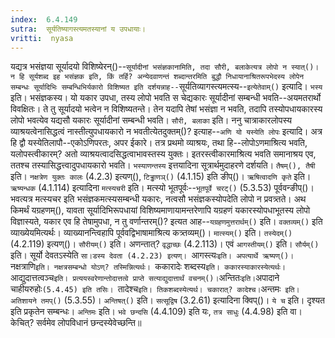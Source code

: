 ```yaml
---
index:  6.4.149
sutra:  सूर्यतिष्यागस्त्यमतस्यानां य उपधायाः।
vritti:  nyasa
---
```


यद्यत्र भसंज्ञया सूर्यादयो विशिष्येरन्()--`सूर्यादीनां भसंज्ञकानामिति, तदा सौरी, बलाकेत्यत्र लोपो न स्यात्()। न हि सूर्यशब्द इह भसंज्ञक इति, किं तर्हि? अन्येदवाणन्तं शब्दान्तरमिति बुद्धौ निधायानाश्रितरूपभेदस्य लोपेन सम्बन्धः सूर्यादिभिः सम्बन्धिभिर्यकारो विशिष्यत इति दर्शयन्नाह--`सूर्यतिव्यागस्त्यमत्स्य--`इत्येतेवाम्()` इत्यादि। `भस्य` इति। भसंज्ञकस्य। यो यकार उपधा, तस्य लोपो भवति स चेद्यकारः सूर्यादीनां सम्बन्धी भवति--अयमतरार्थो विवक्षितः। ते तु सूर्यादयो भत्वेन न विशिष्यतन्ते। तेन यदापि तेषां भसंज्ञा न भवति, तदापि तस्योपधायकारस्य लोपो भवत्येव यद्यसौ यकारः सूर्यादीनां सम्बन्धी भवति। `सौरी, बलाका` इति। ननु चात्राकारलोपस्य व्याश्रयत्वेनासिद्धत्वं नास्तीत्युपधायकारो न भवतीत्येतदुक्तम्()? इत्याह--`अणि यो यस्येति लोपः` इत्यादि। अत्र हि द्वौ यस्येतिलापौ--एकोऽणिपरतः, अपर ईकारे। तत्र प्रथमो व्याश्रयः, तथा हि--लोपोऽणमाश्रित्य भवति, यलोपस्त्वीकारम्? अतो व्याश्रयत्वादसिद्धत्वाभावस्तस्य युक्तः। इतरस्त्वीकारमाश्रित्य भवति समानाश्रय एव, ततश्च तस्यासिद्धत्त्वादुपधायकारो भवति। `भस्याणन्तस्य` इत्तयादिना सूत्रार्थमुदाहरणे दर्शयति। `तैषम्(), तैषी` इति। `नक्षत्रेण युक्तः कालः` (4.2.3) इत्यण्(), `टिड्ढाणञ्()` (4.1.15) इति ङीप्()। `ऋषित्वादणि कृते` इति। `ऋष्यन्धक` (4.1.114) इत्यादिना `मत्स्यचरी` इति। मत्स्यो भूतपूर्वः--`भूतपूर्वे चरट्()` (5.3.53) पूर्ववन्ङीप्()। भवत्यत्र मत्स्यचर इति भसंज्ञकमत्स्यसम्बन्धी यकारः, नत्वसौ भसंज्ञकस्योपदेति लोपो न प्रवत्र्तते। 
अथ किमर्थं यग्रहणम्(), यावता सूर्यादिभिरूपधायां विशिष्यमाणायामन्तरेणापि यग्रहणं यकारस्योपधाभूतस्य लोपो विज्ञास्यते, यकार एव हि तेषामुपधा, न तु वर्णान्तरम्()? इत्यत आह--`यग्रहणमुत्तरार्थम्()` इति। `वक्तव्यम्()` इति व्याख्येयमित्यर्थः। व्याख्यानन्त्विहापि पूर्ववद्विभाषामाश्रित्य कत्र्तव्यम्()। `मात्स्यम्()` इति। `तस्येदम्()` (4.2.119) इत्यण्()। 
`सौरीयम्()` इति। अणन्तात्? `वृद्धाच्छः` (4.2.113)। एवं `आगस्तीयम्()` इति। `सौर्यम्()` इति। सूर्यो देवतऽस्येति `सा।डस्य देवता (4.2.23) इत्यण्। `आगस्त्यः` इति। अपत्यार्थे ऋष्यण्()। `नक्षत्राणि` इति। नक्षत्रसम्बन्धो योऽण्? तस्मिन्नित्यर्थः। 
`ककारादेः शब्दस्य` इति। ककारस्याकारस्येत्यर्थः। `आद्युदात्तत्वञ्च` इति। प्रत्ययस्वरेणान्तोदात्तत्वे प्राप्ते सत्याद्युदात्तार्थं वचनम्()। `अन्तितः` इति। `अपादाने चाहीयरुहोः` (5.4.45) इति तसिः। 
`तादेश्च` इति। तिकशब्दस्येत्यर्थ। चकारात्? कादेश्च। `अन्तमः` इति। अतिशायने तमप्()` (5.3.55)। 
`अन्तिषत्()` इति। `सत्सूद्विष` (3.2.61) इत्यादिना क्विप्()। `ये च` इति। दृश्यत इति प्रकृतेन सम्बन्धः। `अन्तिमः` इति। `भवे छन्दसि` (4.4.109) इति यः, `तत्र साधुः` (4.4.98) इति वा। केचित्? सर्वमेव लोपविधानं छन्दस्येवेच्छन्ति॥
